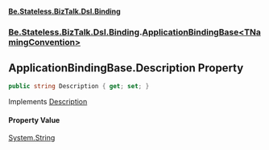 #### [Be.Stateless.BizTalk.Dsl.Binding](README.md 'README')
### [Be.Stateless.BizTalk.Dsl.Binding](Be.Stateless.BizTalk.Dsl.Binding.md 'Be.Stateless.BizTalk.Dsl.Binding').[ApplicationBindingBase&lt;TNamingConvention&gt;](ApplicationBindingBase_TNamingConvention_.md 'Be.Stateless.BizTalk.Dsl.Binding.ApplicationBindingBase<TNamingConvention>')

## ApplicationBindingBase<TNamingConvention>.Description Property

```csharp
public string Description { get; set; }
```

Implements [Description](IObjectBinding_TNamingConvention_.Description.md 'Be.Stateless.BizTalk.Dsl.Binding.IObjectBinding<TNamingConvention>.Description')

#### Property Value
[System.String](https://docs.microsoft.com/en-us/dotnet/api/System.String 'System.String')